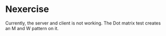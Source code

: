 # Nexercise
Currently, the server and client is not working.
The Dot matrix test creates an M and W pattern on it.
